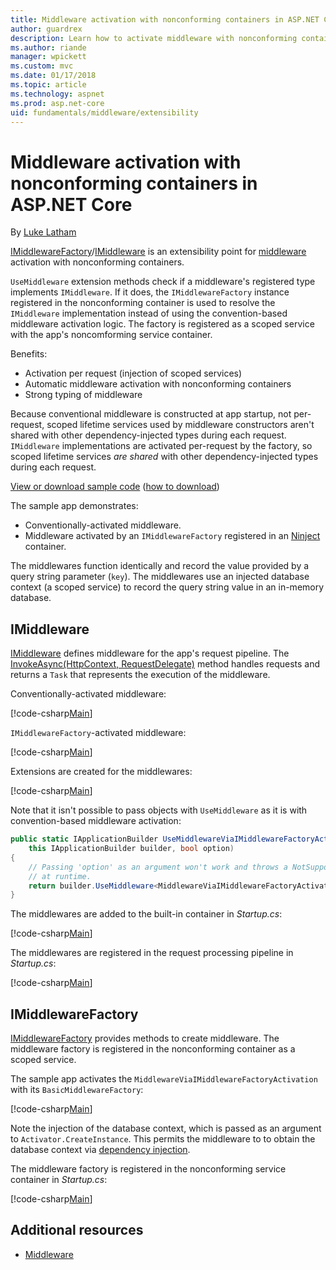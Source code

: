 ```yaml
---
title: Middleware activation with nonconforming containers in ASP.NET Core
author: guardrex
description: Learn how to activate middleware with nonconforming containers in ASP.NET Core.
ms.author: riande
manager: wpickett
ms.custom: mvc
ms.date: 01/17/2018
ms.topic: article
ms.technology: aspnet
ms.prod: asp.net-core
uid: fundamentals/middleware/extensibility
---
```

# Middleware activation with nonconforming containers in ASP.NET Core

By [Luke Latham](https://github.com/guardrex)

[IMiddlewareFactory](/dotnet/api/microsoft.aspnetcore.http.imiddlewarefactory)/[IMiddleware](/dotnet/api/microsoft.aspnetcore.http.imiddleware) is an extensibility point for [middleware](xref:fundamentals/middleware/index) activation with nonconforming containers.

`UseMiddleware` extension methods check if a middleware's registered type implements `IMiddleware`. If it does, the `IMiddlewareFactory` instance registered in the nonconforming container is used to resolve the `IMiddleware` implementation instead of using the convention-based middleware activation logic. The factory is registered as a scoped service with the app's noncomforming service container.

Benefits:

* Activation per request (injection of scoped services)
* Automatic middleware activation with nonconforming containers
* Strong typing of middleware

Because conventional middleware is constructed at app startup, not per-request, scoped lifetime services used by middleware constructors aren't shared with other dependency-injected types during each request. `IMiddleware` implementations are activated per-request by the factory, so scoped lifetime services *are shared* with other dependency-injected types during each request.

[View or download sample code](https://github.com/aspnet/Docs/tree/master/aspnetcore/fundamentals/middleware/extensibility/sample) ([how to download](xref:tutorials/index#how-to-download-a-sample))

The sample app demonstrates:

* Conventionally-activated middleware.
* Middleware activated by an `IMiddlewareFactory` registered in an [Ninject](http://www.ninject.org/) container.

The middlewares function identically and record the value provided by a query string parameter (`key`). The middlewares use an injected database context (a scoped service) to record the query string value in an in-memory database.

## IMiddleware

[IMiddleware](/dotnet/api/microsoft.aspnetcore.http.imiddleware) defines middleware for the app's request pipeline. The [InvokeAsync(HttpContext, RequestDelegate)](/dotnet/api/microsoft.aspnetcore.http.imiddleware.invokeasync#Microsoft_AspNetCore_Http_IMiddleware_InvokeAsync_Microsoft_AspNetCore_Http_HttpContext_Microsoft_AspNetCore_Http_RequestDelegate_) method handles requests and returns a `Task` that represents the execution of the middleware.

Conventionally-activated middleware:

[!code-csharp[Main](extensibility/sample/Middleware/MiddlewareViaConventionalActivation.cs?name=snippet1)]

`IMiddlewareFactory`-activated middleware:

[!code-csharp[Main](extensibility/sample/Middleware/MiddlewareViaIMiddlewareFactoryActivation.cs?name=snippet1)]

Extensions are created for the middlewares:

[!code-csharp[Main](extensibility/sample/Middleware/MiddlewareExtensions.cs?name=snippet1)]

Note that it isn't possible to pass objects with `UseMiddleware` as it is with convention-based middleware activation:

```csharp
public static IApplicationBuilder UseMiddlewareViaIMiddlewareFactoryActivation(
    this IApplicationBuilder builder, bool option)
{
    // Passing 'option' as an argument won't work and throws a NotSupportedException 
    // at runtime.
    return builder.UseMiddleware<MiddlewareViaIMiddlewareFactoryActivation>(option);
}
```

The middlewares are added to the built-in container in *Startup.cs*:

[!code-csharp[Main](extensibility/sample/Startup.cs?name=snippet1&highlight=6-7)]

The middlewares are registered in the request processing pipeline in *Startup.cs*:

[!code-csharp[Main](extensibility/sample/Startup.cs?name=snippet2&highlight=15-16)]

## IMiddlewareFactory

[IMiddlewareFactory](/dotnet/api/microsoft.aspnetcore.http.imiddlewarefactory) provides methods to create middleware. The middleware factory is registered in the nonconforming container as a scoped service.

The sample app activates the `MiddlewareViaIMiddlewareFactoryActivation` with its `BasicMiddlewareFactory`:

[!code-csharp[Main](extensibility/sample/Middleware/MiddlewareFactory.cs?name=snippet1)]

Note the injection of the database context, which is passed as an argument to `Activator.CreateInstance`. This permits the middleware to to obtain the database context via [dependency injection](xref:fundamentals/dependency-injection).

The middleware factory is registered in the nonconforming service container in *Startup.cs*:

[!code-csharp[Main](extensibility/sample/Startup.cs?name=snippet3&highlight=12)]

## Additional resources

* [Middleware](xref:fundamentals/middleware/index)
